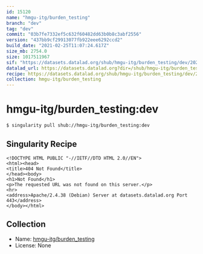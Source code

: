```yaml
---
id: 15120
name: "hmgu-itg/burden_testing"
branch: "dev"
tag: "dev"
commit: "03b7fe7332ef5c632f60482dd63b0b8c3abf2556"
version: "437bb9cf29913077fb922eee6292ccd2"
build_date: "2021-02-25T11:07:24.617Z"
size_mb: 2754.0
size: 1017511967
sif: "https://datasets.datalad.org/shub/hmgu-itg/burden_testing/dev/2021-02-25-03b7fe73-437bb9cf/437bb9cf29913077fb922eee6292ccd2.sif"
datalad_url: https://datasets.datalad.org?dir=/shub/hmgu-itg/burden_testing/dev/2021-02-25-03b7fe73-437bb9cf/
recipe: https://datasets.datalad.org/shub/hmgu-itg/burden_testing/dev/2021-02-25-03b7fe73-437bb9cf/Singularity
collection: hmgu-itg/burden_testing
---
```


# hmgu-itg/burden_testing:dev

```bash
$ singularity pull shub://hmgu-itg/burden_testing:dev
```

## Singularity Recipe

```singularity
<!DOCTYPE HTML PUBLIC "-//IETF//DTD HTML 2.0//EN">
<html><head>
<title>404 Not Found</title>
</head><body>
<h1>Not Found</h1>
<p>The requested URL was not found on this server.</p>
<hr>
<address>Apache/2.4.38 (Debian) Server at datasets.datalad.org Port 443</address>
</body></html>
```

## Collection

 - Name: [hmgu-itg/burden_testing](https://github.com/hmgu-itg/burden_testing)
 - License: None

